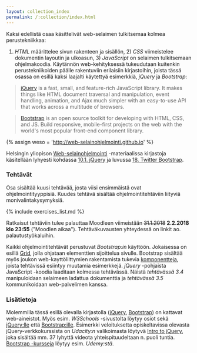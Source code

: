 ```yaml
---
layout: collection_index
permalink: /:collection/index.html
---
```


Kaksi edellistä osaa käsittelivät web-selaimen tulkitsemaa kolmea perustekniikkaa:
1) *HTML* määrittelee sivun rakenteen ja sisällön, 2) *CSS* viimeistelee dokumentin layoutin ja ulkoasun, 3) *JavaScript* on selaimen tulkitsemaan ohjelmakoodia. Käytännön
web-kehityksessä tukeudutaan kuitenkin perustekniikoiden päälle rakentuviin
erilaisiin kirjastoihin, joista tässä osassa on esillä kaksi laajalti käytettyä
esimerkkiä, *jQuery* ja *Bootstrap*:

> [jQuery][jQuery] is a fast, small, and feature-rich JavaScript library. It makes things like HTML document traversal and manipulation, event handling, animation, and Ajax much simpler with an easy-to-use API that works across a multitude of browsers.

> [Bootstrap][Bootstrap] is an open source toolkit for developing with HTML, CSS, and JS. Build responsive, mobile-first projects on the web with the world's most
popular front-end component library.

[jQuery]: https://jquery.com
[Bootstrap]: http://getbootstrap.com

{% assign weso = 'http://web-selainohjelmointi.github.io' %}

Helsingin yliopison [Web-selainohjelmointi]({{weso}}) -materiaalissa kirjastoja
käsitellään lyhyesti kohdassa
[10.1. jQuery](http://web-selainohjelmointi.github.io/#10.1-jQuery)
ja luvussa
[18. Twitter Bootstrap](http://web-selainohjelmointi.github.io/#18-Twitter-Bootstrap).



### Tehtävät

Osa sisältää kuusi tehtävää, josta viisi ensimmäistä ovat ohjelmointityyppisiä.
Kuudes tehtävä sisältää ohjelmointitehtäviin liityviä monivalintakysymyksiä.

{% include exercises_list.md %}

Ratkaisut tehtäviin tulee palauttaa Moodleen viimeistään <strike>31.1.2018</strike>
**2.2.2018 klo 23:55**
("Moodlen aikaa"). Tehtäväkuvausten yhteydessä on linkit ao. palautustyökaluihin.

Kaikki ohjelmointitehtävät perustuvat *Bootstrap:in* käyttöön. Jokaisessa on
esillä [Grid][grid], jolla ohjataan elementtien sijoittelua sivulle. Bootstrap
sisältää myös joukon web-kayttöliittymien rakentamista tukevia
[komponentteja][components],
joista tehtävissä esiintyy muutamia esimerkkejä. *jQuery* -pohjaista
JavaScript -koodia laaditaan kolmessa tehtävässä. Näistä *tehtävässä 3.4*
manipuloidaan selaimeen ladattua dokumenttia ja *tehtävässä 3.5* kommunikoidaan
web-palvelimen kanssa.

[grid]: http://getbootstrap.com/docs/4.0/layout/grid/
[components]: https://getbootstrap.com/docs/4.0/components/

### Lisätietoja

Molemmilla tässä esillä olevalla kirjastolla
([jQuery][jQuery], [Bootstrap][Bootstrap]) on kattavat web-aineistot.
Myös esim. *W3Schools* -sivustolta löytyy osiot sekä
[jQuery:lle](https://www.w3schools.com/jquery/)
että
[Bootstrap:ille](https://www.w3schools.com/bootstrap/).
Esimerkki veloituksetta opiskeltavissa olevasta jQuery-verkkokurssista on *Udacity:n* valikoimasta löytyvä
[Intro to jQuery](https://eu.udacity.com/course/intro-to-jquery--ud245),
joka sisältää mm. 37 lyhyttä videota yhteispituudeltaan n. puoli tuntia.
[Bootstrap -kursseja](https://www.udemy.com/courses/search/?kw=bootstrap&price=price-free&q=bootstrap&src=sac)
löytyy esim. *Udemy:stä*.
